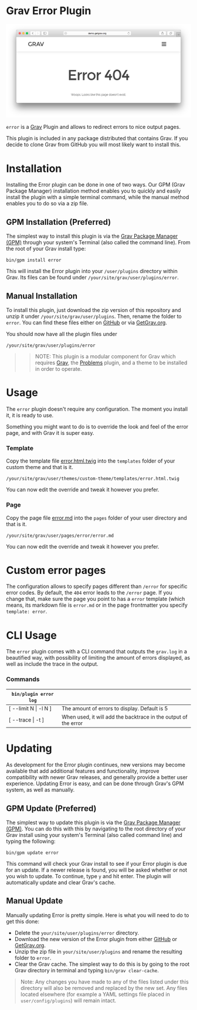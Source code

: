 # Grav Error Plugin

![GPM Installation](assets/readme_1.png)

`error` is a [Grav](http://github.com/getgrav/grav) Plugin and allows to redirect errors to nice output pages.

This plugin is included in any package distributed that contains Grav. If you decide to clone Grav from GitHub you will most likely want to install this.

# Installation

Installing the Error plugin can be done in one of two ways. Our GPM (Grav Package Manager) installation method enables you to quickly and easily install the plugin with a simple terminal command, while the manual method enables you to do so via a zip file.

## GPM Installation (Preferred)

The simplest way to install this plugin is via the [Grav Package Manager (GPM)](http://learn.getgrav.org/advanced/grav-gpm) through your system's Terminal (also called the command line).  From the root of your Grav install type:

    bin/gpm install error

This will install the Error plugin into your `/user/plugins` directory within Grav. Its files can be found under `/your/site/grav/user/plugins/error`.

## Manual Installation

To install this plugin, just download the zip version of this repository and unzip it under `/your/site/grav/user/plugins`. Then, rename the folder to `error`. You can find these files either on [GitHub](https://github.com/getgrav/grav-plugin-error) or via [GetGrav.org](http://getgrav.org/downloads/plugins#extras).

You should now have all the plugin files under

    /your/site/grav/user/plugins/error

>> NOTE: This plugin is a modular component for Grav which requires [Grav](http://github.com/getgrav/grav), the [Problems](https://github.com/getgrav/grav-plugin-problems) plugin, and a theme to be installed in order to operate.

# Usage

The `error` plugin doesn't require any configuration. The moment you install it, it is ready to use.

Something you might want to do is to override the look and feel of the error page, and with Grav it is super easy.

### Template

Copy the template file [error.html.twig](templates/error.html.twig) into the `templates` folder of your custom theme and that is it.

```
/your/site/grav/user/themes/custom-theme/templates/error.html.twig
```

You can now edit the override and tweak it however you prefer.

### Page

Copy the page file [error.md](pages/error.md) into the `pages` folder of your user directory and that is it.

```
/your/site/grav/user/pages/error/error.md
```

You can now edit the override and tweak it however you prefer.

# Custom error pages

The configuration allows to specify pages different than `/error` for specific error codes. By default, the `404` error leads to the `/error` page. If you change that, make sure the page you point to has a `error` template (which means, its markdown file is `error.md` or in the page frontmatter you specify `template: error`.

# CLI Usage
The `error` plugin comes with a CLI command that outputs the `grav.log` in a beautified way, with possibility of limiting the amount of errors displayed, as well as include the trace in the output.

### Commands

| `bin/plugin error log` |                                                                 |
|------------------------|-----------------------------------------------------------------|
| [ --limit N \| -l N ]  | The amount of errors to display. Default is 5                   |
| [ --trace \| -t ]      | When used, it will add the backtrace in the output of the error |


# Updating

As development for the Error plugin continues, new versions may become available that add additional features and functionality, improve compatibility with newer Grav releases, and generally provide a better user experience. Updating Error is easy, and can be done through Grav's GPM system, as well as manually.

## GPM Update (Preferred)

The simplest way to update this plugin is via the [Grav Package Manager (GPM)](http://learn.getgrav.org/advanced/grav-gpm). You can do this with this by navigating to the root directory of your Grav install using your system's Terminal (also called command line) and typing the following:

    bin/gpm update error

This command will check your Grav install to see if your Error plugin is due for an update. If a newer release is found, you will be asked whether or not you wish to update. To continue, type `y` and hit enter. The plugin will automatically update and clear Grav's cache.

## Manual Update

Manually updating Error is pretty simple. Here is what you will need to do to get this done:

* Delete the `your/site/user/plugins/error` directory.
* Download the new version of the Error plugin from either [GitHub](https://github.com/getgrav/grav-plugin-error) or [GetGrav.org](http://getgrav.org/downloads/plugins#extras).
* Unzip the zip file in `your/site/user/plugins` and rename the resulting folder to `error`.
* Clear the Grav cache. The simplest way to do this is by going to the root Grav directory in terminal and typing `bin/grav clear-cache`.

> Note: Any changes you have made to any of the files listed under this directory will also be removed and replaced by the new set. Any files located elsewhere (for example a YAML settings file placed in `user/config/plugins`) will remain intact.
